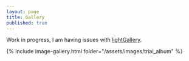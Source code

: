 ```yaml
---
layout: page
title: Gallery
published: true
---
```


Work in progress, I am having issues with [lightGallery](https://www.lightgalleryjs.com/). 

{% include image-gallery.html folder="/assets/images/trial_album" %}
